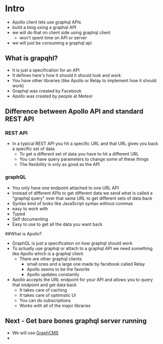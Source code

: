 # Intro
* Apollo client lets use graphql APIs
* build a blog using a graphql API
* we will do that on client side using graphql client
    - won't spent time on API or server
* we will just be consuming a graphql api

## What is grapqhl?
* It is just a specification for an API
* It defines here's how it should it should look and work
* You have other libraries (like Apollo or Relay to implement how it should work)
* Graphql was created by Facebook
* Apollo was created by people at Meteor

## Difference between Apollo API and standard REST API
### REST API
* In a typical REST API you hit a specific URL and that URL gives you back a specific set of data
    - To get a different set of data you have to hit a different URL
    - You can have query parameters to change some of these things
    - The flexibility is only as good as the API

### graphQL
* You only have one endpoint attached to one URL API
* Instead of different APIs to get different data we send what is called a "graphql query" over that same URL to get different sets of data back
* Syntax kind of looks like JavaScript syntax without commas
* easy to work with
* Typed
* Self documenting
* Easy to use to get all the data you want back

##What is Apollo?
* GraphQL is just a specification on how graphql should work
* To actually use graphql or attach to a graphql API we need something like Apollo which is a graphql client
    - There are other graphql clients
        + small ones and a large one made by facebook called Relay
        + Apollo seems to be the favorite
        + Apollo updates constantly
* Apollo accepts the URL endpoint for your API and allows you to query that endpoint and get data back
    - It takes care of caching
    - It takes care of optimistic UI
    - You can do subscriptions
    - Works with all of the major libraries

## Next - Get bare bones graphql server running
* We will use [GraphCMS](https://graphcms.com/)
*  
